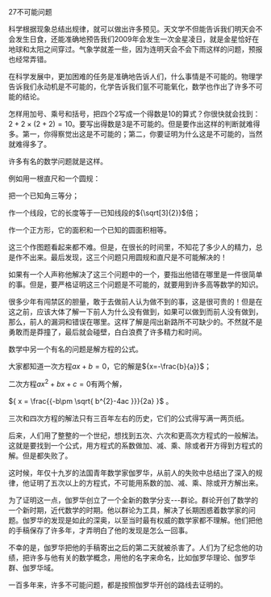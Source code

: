 27不可能问题

科学根据现象总结出规律，就可以做出许多预见。天文学不但能告诉我们明天会不会发生日食，还能准确地预告我们2009年会发生一次金星凌日，就是金星恰好在地球和太阳之间穿过。气象学就差一些，因为连明天会不会下雨这样的问题，预报也经常弄错。

在科学发展中，更加困难的任务是准确地告诉人们，什么事情是不可能的。物理学告诉我们永动机是不可能的，化学告诉我们氩不可能氧化，数学也作出了许多不可能的结论。

怎样用加号、乘号和括号，把四个2写成一个得数是10的算式？你很快就会找到：${2+2\times(2+2)=10}$。要写出得数是3是不可能的。但是要作出这样的判断就难得多。第一，你得察觉出这是不可能的；第二，你要证明为什么这是不可能的，当然就难得多了。

许多有名的数学问题就是这样。

例如用一根直尺和一个圆规：

把一个已知角三等分；

作一个线段，它的长度等于一已知线段的${\sqrt[3]{2}}$倍；

作一个正方形，它的面积和一个已知的圆面积相等。

这三个作图题看起来都不难。但是，在很长的时间里，不知花了多少人的精力，总是作不出来。最后发现，这三个问题只用圆规和直尺是不可能解决的！

如果有一个人声称他解决了这三个问题中的一个，要指出他错在哪里是一件很简单的事。但是，要严格证明这三个问题是不可能的，就要用到许多高等数学的知识。

很多少年有闯禁区的胆量，敢于去做前人认为做不到的事，这是很可贵的！但是在这之前，应该大体了解一下前人为什么没有做到，如果可以做到而前人没有做到，那么，前人的漏洞和错误在哪里。这样了解是闯出新路所不可缺少的。不然就不是勇敢而是莽撞了，最后就会碰壁，白白浪费了许多精力和时间。

数学中另一个有名的问题是解方程的公式。

大家都知道一次方程${ax+b=0}$，它的解是${x=-\frac{b}{a}}$；

二次方程${ax^{2}+bx+c=0}$有两个解，

${ x = \frac{{-b\pm \sqrt{ b^{2}-4ac }}}{2a} }$ 。

三次和四次方程的解法只有三百年左右的历史，它们的公式得写满一两页纸。

后来，人们用了整整的一个世纪，想找到五次、六次和更高次方程式的一般解法。这就是要找到一个公式，用方程式的系数做加、减、乘、除或者开方得到方程式的解。但是都失败了。

这时候，年仅十九岁的法国青年数学家伽罗华，从前人的失败中总结出了深入的规律，他证明了五次以上的方程式，不可能用系数的加、减、乘、除或开方解出来。

为了证明这一点，伽罗华创立了一个全新的数学分支---群论。群论开创了数学的一个新时期，近代数学的时期。他以群论为工具，解决了长期困惑着数学家的问题。伽罗华的发现是如此的深奥，以至当时最有权威的数学家都不理解。他们把他的手稿保存了许多年，才弄明白了他的发现是怎么一回事。

不幸的是，伽罗华把他的手稿寄出之后的第二天就被杀害了。人们为了纪念他的功绩，把许多与他有关的数学概念，用他的名字来命名，比如伽罗华理论、伽罗华群、伽罗华域。

一百多年来，许多不可能问题，都是按照伽罗华开创的路线去证明的。